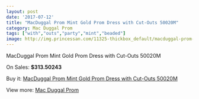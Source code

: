 ```yaml
---
layout: post
date: '2017-07-12'
title: "MacDuggal Prom Mint Gold Prom Dress with Cut-Outs 50020M"
category: Mac Duggal Prom
tags: ["with","outs","party","mint","beaded"]
image: http://img.princessan.com/11325-thickbox_default/macduggal-prom-mint-gold-prom-dress-with-cut-outs-50020m.jpg
---
```

MacDuggal Prom Mint Gold Prom Dress with Cut-Outs 50020M

On Sales: **$313.50243**
<a href="https://www.princessan.com/en/mac-duggal-prom/5237-macduggal-prom-mint-gold-prom-dress-with-cut-outs-50020m.html"><amp-img layout="responsive" width="600" height="600" src="//img.princessan.com/11325-thickbox_default/macduggal-prom-mint-gold-prom-dress-with-cut-outs-50020m.jpg" alt="MacDuggal Prom Mint Gold Prom Dress with Cut-Outs 50020M 0" /></a>

Buy it: [MacDuggal Prom Mint Gold Prom Dress with Cut-Outs 50020M](https://www.princessan.com/en/mac-duggal-prom/5237-macduggal-prom-mint-gold-prom-dress-with-cut-outs-50020m.html "MacDuggal Prom Mint Gold Prom Dress with Cut-Outs 50020M")

View more: [Mac Duggal Prom](https://www.princessan.com/en/42-mac-duggal-prom "Mac Duggal Prom")